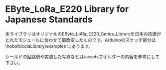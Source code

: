 # EByte_LoRa_E220 Library for Japanese Standards

本ライブラリはオリジナルのEByte_LoRa_E220_Series_Libraryを日本の技適がとれたモジュールに合わせて部改変したものです。Arduinoのスケッチ部分は \hoboNicolaLibrary\examples にあります。

シールドの回路例や実装した写真などは/assetsフオルダーの内容を参考にして下さい。
